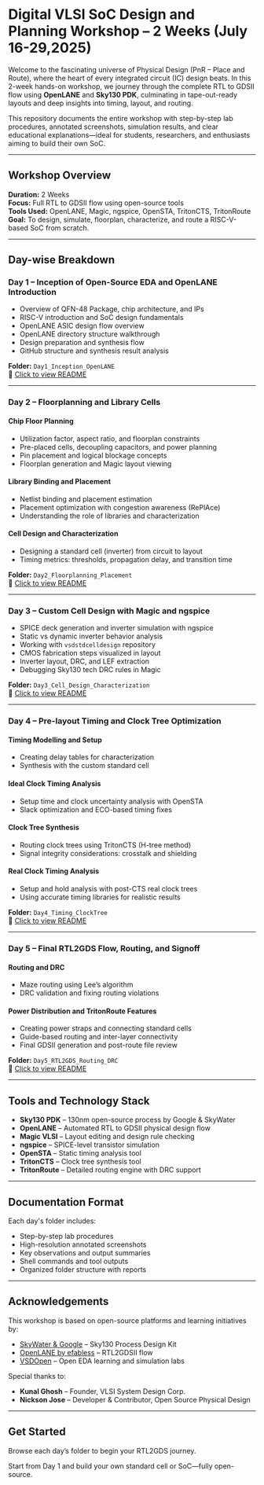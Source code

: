 # Digital VLSI SoC Design and Planning Workshop – 2 Weeks (July 16-29,2025)

Welcome to the fascinating universe of Physical Design (PnR – Place and Route), where the heart of every integrated circuit (IC) design beats. In this 2-week hands-on workshop, we journey through the complete RTL to GDSII flow using **OpenLANE** and **Sky130 PDK**, culminating in tape-out-ready layouts and deep insights into timing, layout, and routing.

This repository documents the entire workshop with step-by-step lab procedures, annotated screenshots, simulation results, and clear educational explanations—ideal for students, researchers, and enthusiasts aiming to build their own SoC.

---

## Workshop Overview

**Duration:** 2 Weeks  
**Focus:** Full RTL to GDSII flow using open-source tools  
**Tools Used:** OpenLANE, Magic, ngspice, OpenSTA, TritonCTS, TritonRoute  
**Goal:** To design, simulate, floorplan, characterize, and route a RISC-V-based SoC from scratch.

---

## Day-wise Breakdown

### Day 1 – Inception of Open-Source EDA and OpenLANE Introduction
- Overview of QFN-48 Package, chip architecture, and IPs
- RISC-V introduction and SoC design fundamentals
- OpenLANE ASIC design flow overview
- OpenLANE directory structure walkthrough
- Design preparation and synthesis flow
- GitHub structure and synthesis result analysis

**Folder:** `Day1_Inception_OpenLANE`  
🔗 [Click to view README](Day1/README.md)

---

### Day 2 – Floorplanning and Library Cells

#### Chip Floor Planning
- Utilization factor, aspect ratio, and floorplan constraints
- Pre-placed cells, decoupling capacitors, and power planning
- Pin placement and logical blockage concepts
- Floorplan generation and Magic layout viewing

#### Library Binding and Placement
- Netlist binding and placement estimation
- Placement optimization with congestion awareness (RePlAce)
- Understanding the role of libraries and characterization

#### Cell Design and Characterization
- Designing a standard cell (inverter) from circuit to layout
- Timing metrics: thresholds, propagation delay, and transition time

**Folder:** `Day2_Floorplanning_Placement`  
🔗 [Click to view README](Day2/README.md)

---

### Day 3 – Custom Cell Design with Magic and ngspice

- SPICE deck generation and inverter simulation with ngspice
- Static vs dynamic inverter behavior analysis
- Working with `vsdstdcelldesign` repository
- CMOS fabrication steps visualized in layout
- Inverter layout, DRC, and LEF extraction
- Debugging Sky130 tech DRC rules in Magic

**Folder:** `Day3_Cell_Design_Characterization`  
🔗 [Click to view README](Day3/README.md)

---

### Day 4 – Pre-layout Timing and Clock Tree Optimization

#### Timing Modelling and Setup
- Creating delay tables for characterization
- Synthesis with the custom standard cell

#### Ideal Clock Timing Analysis
- Setup time and clock uncertainty analysis with OpenSTA
- Slack optimization and ECO-based timing fixes

#### Clock Tree Synthesis
- Routing clock trees using TritonCTS (H-tree method)
- Signal integrity considerations: crosstalk and shielding

#### Real Clock Timing Analysis
- Setup and hold analysis with post-CTS real clock trees
- Using accurate timing libraries for realistic results

**Folder:** `Day4_Timing_ClockTree`  
🔗 [Click to view README](Day4/README.md)

---

### Day 5 – Final RTL2GDS Flow, Routing, and Signoff

#### Routing and DRC
- Maze routing using Lee’s algorithm
- DRC validation and fixing routing violations

#### Power Distribution and TritonRoute Features
- Creating power straps and connecting standard cells
- Guide-based routing and inter-layer connectivity
- Final GDSII generation and post-route file review

**Folder:** `Day5_RTL2GDS_Routing_DRC`  
🔗 [Click to view README](Day5/README.md)

---

## Tools and Technology Stack

- **Sky130 PDK** – 130nm open-source process by Google & SkyWater
- **OpenLANE** – Automated RTL to GDSII physical design flow
- **Magic VLSI** – Layout editing and design rule checking
- **ngspice** – SPICE-level transistor simulation
- **OpenSTA** – Static timing analysis tool
- **TritonCTS** – Clock tree synthesis tool
- **TritonRoute** – Detailed routing engine with DRC support

---

## Documentation Format

Each day's folder includes:
- Step-by-step lab procedures
- High-resolution annotated screenshots
- Key observations and output summaries
- Shell commands and tool outputs
- Organized folder structure with reports

---

## Acknowledgements

This workshop is based on open-source platforms and learning initiatives by:
- [SkyWater & Google](https://skywater-pdk.readthedocs.io/) – Sky130 Process Design Kit
- [OpenLANE by efabless](https://www.efabless.com/openlane) – RTL2GDSII flow
- [VSDOpen](https://www.vlsisystemdesign.com/) – Open EDA learning and simulation labs

Special thanks to:

- **Kunal Ghosh** – Founder, VLSI System Design Corp.  
- **Nickson Jose** – Developer & Contributor, Open Source Physical Design

---

## Get Started

Browse each day’s folder to begin your RTL2GDS journey.

Start from Day 1 and build your own standard cell or SoC—fully open-source.

